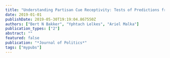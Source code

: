 ```yaml
---
title: "Understanding Partisan Cue Receptivity: Tests of Predictions from the Bounded Rationality and Expressive Utility Perspectives."
date: 2019-01-01
publishDate: 2019-05-30T19:19:04.867550Z
authors: ["Bert N Bakker", "Yphtach Lelkes", "Ariel Malka"]
publication_types: ["2"]
abstract: ""
featured: false
publication: "*Journal of Politics*"
tags: ["mypubs"]
---
```



